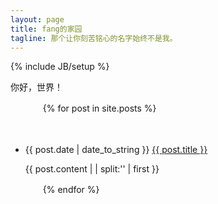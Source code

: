 ```yaml
---
layout: page
title: fang的家园
tagline: 那个让你刻苦铭心的名字始终不是我。
---
```

{% include JB/setup %}
 
你好，世界！


<ul>

　　{% for post in site.posts %}

　　　　<li>{{ post.date | date_to_string }} <a href="{{ site.baseurl }}{{ post.url }}">{{ post.title }}</a></li>
            <p> {{ post.content  | | split:'<!--break-->' | first }}</p>

　　{% endfor %}

</ul>
